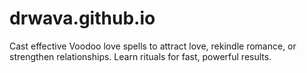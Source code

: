 # drwava.github.io
Cast effective Voodoo love spells to attract love, rekindle romance, or strengthen relationships. Learn rituals for fast, powerful results.
